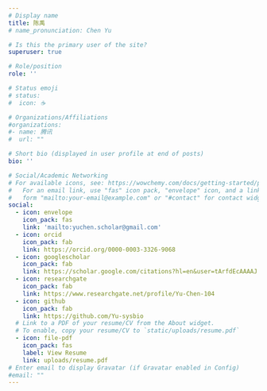 ```yaml
---
# Display name
title: 陈禹
# name_pronunciation: Chen Yu

# Is this the primary user of the site?
superuser: true

# Role/position
role: ''

# Status emoji
# status:
#  icon: ☕️

# Organizations/Affiliations
#organizations:
#- name: 腾讯
#  url: ""

# Short bio (displayed in user profile at end of posts)
bio: ''

# Social/Academic Networking
# For available icons, see: https://wowchemy.com/docs/getting-started/page-builder/#icons
#   For an email link, use "fas" icon pack, "envelope" icon, and a link in the
#   form "mailto:your-email@example.com" or "#contact" for contact widget.
social:
  - icon: envelope
    icon_pack: fas
    link: 'mailto:yuchen.scholar@gmail.com'
  - icon: orcid
    icon_pack: fab
    link: https://orcid.org/0000-0003-3326-9068
  - icon: googlescholar
    icon_pack: fab
    link: https://scholar.google.com/citations?hl=en&user=tArfdEcAAAAJ
  - icon: researchgate
    icon_pack: fab
    link: https://www.researchgate.net/profile/Yu-Chen-104
  - icon: github
    icon_pack: fab
    link: https://github.com/Yu-sysbio
  # Link to a PDF of your resume/CV from the About widget.
  # To enable, copy your resume/CV to `static/uploads/resume.pdf`
  - icon: file-pdf
    icon_pack: fas
    label: View Resume
    link: uploads/resume.pdf
# Enter email to display Gravatar (if Gravatar enabled in Config)
#email: ""
---
```

